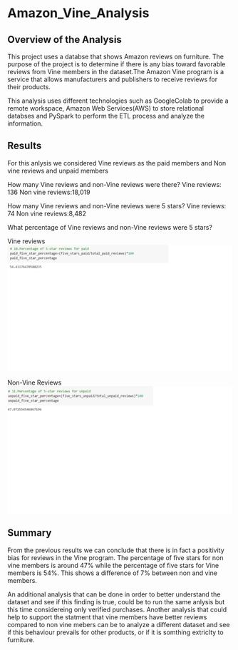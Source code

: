# Amazon_Vine_Analysis

## Overview of the Analysis

This project uses a databse that shows Amazon reviews on furniture. The purpose of the project is to determine if there is any bias toward favorable reviews from Vine members in the dataset.The Amazon Vine program is a service that allows manufacturers and publishers to receive reviews for their products. 
 
This analysis uses different technologies such as GoogleColab to provide a remote workspace, Amazon Web Services(AWS) to store relational databses and PySpark to perform the ETL process and analyze the information.

## Results

For this anlysis we considered Vine reviews as the paid members and Non vine reviews and unpaid members

How many Vine reviews and non-Vine reviews were there?
Vine reviews: 136
Non vine reviews:18,019

How many Vine reviews  and non-Vine reviews were 5 stars? 
Vine reviews: 74
Non vine reviews:8,482

What percentage of Vine reviews  and non-Vine reviews were 5 stars? 

Vine reviews
![](paid_five_star_percentage.png)


Non-Vine Reviews
![](unpaid_five_star_percentage.png)


## Summary 
From the previous results we can conclude that there is in fact a positivity bias for reviews in the Vine program. The percentage of five stars for non vine members is around 47% while the percentage of five stars for Vine members is 54%. This shows a difference of 7% between non and vine members.

An additional analysis that can be done in order to better understand the dataset and see if this finding is true, could be to run the same anlysis but this time considereing only verified purchases. Another analysis that could help to support the statment that vine members have better reviews compared to non vine mebers can be to analyze a different dataset and see if this behaviour prevails for other products, or if it is somthing extriclty to furniture. 

